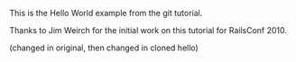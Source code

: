 This is the Hello World example from the git tutorial.

Thanks to Jim Weirch for the initial work on this tutorial for RailsConf 
2010.

(changed in original, then changed in cloned hello)
